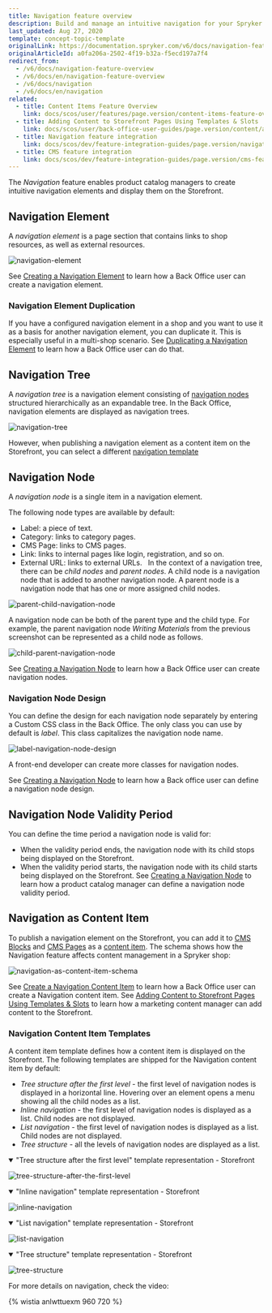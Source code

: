 ```yaml
---
title: Navigation feature overview
description: Build and manage an intuitive navigation for your Spryker shop.
last_updated: Aug 27, 2020
template: concept-topic-template
originalLink: https://documentation.spryker.com/v6/docs/navigation-feature-overview
originalArticleId: a0fa206a-2502-4f19-b32a-f5ecd197a7f4
redirect_from:
  - /v6/docs/navigation-feature-overview
  - /v6/docs/en/navigation-feature-overview
  - /v6/docs/navigation
  - /v6/docs/en/navigation
related:
  - title: Content Items Feature Overview
    link: docs/scos/user/features/page.version/content-items-feature-overview.html
  - title: Adding Content to Storefront Pages Using Templates & Slots
    link: docs/scos/user/back-office-user-guides/page.version/content/adding-content-to-storefront-pages-using-templates-and-slots-best-practices.html
  - title: Navigation feature integration
    link: docs/scos/dev/feature-integration-guides/page.version/navigation-feature-integration.html
  - title: CMS feature integration
    link: docs/scos/dev/feature-integration-guides/page.version/cms-feature-integration.html
---
```


The *Navigation* feature enables product catalog managers to create intuitive navigation elements and display them on the Storefront.

## Navigation Element
A *navigation element* is a page section that contains links to shop resources, as well as external resources. 

![navigation-element](https://spryker.s3.eu-central-1.amazonaws.com/docs/Features/Navigation/Navigation/Navigation+Feature+Overview/navigation+element.png)

See [Creating a Navigation Element](/docs/scos/user/back-office-user-guides/{{page.version}}/content/navigation/managing-navigation-elements.html#creating-a-navigation-element) to learn how a Back Office user can create a navigation element.


### Navigation Element Duplication
If you have a configured navigation element in a shop and you want to use it as a basis for another navigation element, you can duplicate it. This is especially useful in a multi-shop scenario. 
See [Duplicating a Navigation Element](/docs/scos/user/back-office-user-guides/{{page.version}}/content/navigation/managing-navigation-elements.html#duplicating-a-navigation-element) to learn how a Back Office user can do that. 


## Navigation Tree 


A *navigation tree* is a navigation element consisting of [navigation nodes](#navigation-node) structured hierarchically as an expandable tree.
In the Back Office, navigation elements are displayed as navigation trees. 

![navigation-tree](https://spryker.s3.eu-central-1.amazonaws.com/docs/Features/Navigation/Navigation/Navigation+Feature+Overview/navigation-tree.png)



However, when publishing a navigation element as a content item on the Storefront, you can select a different [navigation template](#navigation-content-item-templates)



## Navigation Node

A *navigation node* is a single item in a navigation element. 

The following node types are available by default:
* Label: a piece of text.
* Category: links to category pages.
* CMS Page: links to CMS pages.
* Link: links to internal pages like login, registration, and so on.
* External URL: links to external URLs.  
In the context of a navigation tree, there can be *child nodes* and *parent nodes*. A child node is a navigation node that is added to another navigation node. A parent node is a navigation node that has one or more assigned child nodes.


![parent-child-navigation-node](https://spryker.s3.eu-central-1.amazonaws.com/docs/Features/Navigation/Navigation/Navigation+Feature+Overview/parent-child-navigation-node.png)


A navigation node can be both of the parent type and the child type. For example, the parent navigation node *Writing Materials* from the previous screenshot can be represented as a child node as follows.





![child-parent-navigation-node](https://spryker.s3.eu-central-1.amazonaws.com/docs/Features/Navigation/Navigation/Navigation+Feature+Overview/child-parent-navigation-node.png)



See [Creating a Navigation Node](/docs/scos/user/back-office-user-guides/{{page.version}}/content/navigation/managing-navigation-elements.html#creating-a-navigation-node) to learn how a Back Office user can create navigation nodes. 


### Navigation Node Design
You can define the design for each navigation node separately by entering a Custom CSS class in the Back Office.
The only class you can use by default is *label*. This class capitalizes the navigation node name.

![label-navigation-node-design](https://spryker.s3.eu-central-1.amazonaws.com/docs/Features/Navigation/Navigation/Navigation+Feature+Overview/label-navigation-node-design.png)


A front-end developer can create more classes for navigation nodes.

See [Creating a Navigation Node](/docs/scos/user/back-office-user-guides/{{page.version}}/content/navigation/managing-navigation-elements.html#creating-a-navigation-node) to learn how a Back office user can define a navigation node design. 

## Navigation Node Validity Period
You can define the time period a navigation node is valid for:
* When the validity period ends, the navigation node with its child stops being displayed on the Storefront. 
* When the validity period starts, the navigation node with its child starts being displayed on the Storefront. 
See [Creating a Navigation Node](/docs/scos/user/back-office-user-guides/{{page.version}}/content/navigation/managing-navigation-elements.html#creating-a-navigation-node) to learn how a product catalog manager can define a navigation node validity period. 

## Navigation as Content Item
To publish a navigation element on the Storefront, you can add it to [CMS Blocks](/docs/scos/user/features/{{page.version}}/cms-feature-overview/cms-blocks-overview.html) and [CMS Pages](/docs/scos/user/features/{{page.version}}/cms-feature-overview/cms-pages-overview.html) as a [content item](/docs/scos/user/features/{{page.version}}/content-items-feature-overview.html). 
The schema shows how the Navigation feature affects content management in a Spryker shop:

![navigation-as-content-item-schema](https://confluence-connect.gliffy.net/embed/image/a086fe4e-1d09-49ae-a181-ebd8b0f8c051.png?utm_medium=live&utm_source=custom)

See [Create a Navigation Content Item](/docs/scos/user/back-office-user-guides/{{page.version}}/content/content-items/creating-content-items.html#create-a-navigation-content-item) to learn how a Back Office user can create a Navigation content item. 
See [Adding Content to Storefront Pages Using Templates & Slots](/docs/scos/user/back-office-user-guides/{{page.version}}/content/adding-content-to-storefront-pages-using-templates-and-slots-best-practices.html) to learn how a marketing content manager can add content to the Storefront. 

### Navigation Content Item Templates
A content item template defines how a content item is displayed on the Storefront. The following templates are shipped for the Navigation content item by default:

* *Tree structure after the first level* - the first level of navigation nodes is displayed in a horizontal line. Hovering over an element opens a menu showing all the child nodes as a list.
* *Inline navigation* - the first level of navigation nodes is displayed as a list. Child nodes are not displayed.
* *List navigation* - the first level of navigation nodes is displayed as a list. Child nodes are not displayed.
* *Tree structure* - all the levels of navigation nodes are displayed as a list.


<details open>
    <summary markdown='span'>"Tree structure after the first level" template representation - Storefront</summary>
    
![tree-structure-after-the-first-level](https://spryker.s3.eu-central-1.amazonaws.com/docs/Features/Navigation/Navigation/Navigation+Feature+Overview/tree-structure-after-the-first-level.png)

</details>

<details open>
    <summary markdown='span'>"Inline navigation" template representation - Storefront</summary>

![inline-navigation](https://spryker.s3.eu-central-1.amazonaws.com/docs/Features/Navigation/Navigation/Navigation+Feature+Overview/inline-navigation.png)
    
</details>

<details open>
    <summary markdown='span'>"List navigation" template representation - Storefront</summary>
    
![list-navigation](https://spryker.s3.eu-central-1.amazonaws.com/docs/Features/Navigation/Navigation/Navigation+Feature+Overview/list-navigation.png)
    
</details>

<details open>
    <summary markdown='span'>"Tree structure" template representation - Storefront</summary>
    
![tree-structure](https://spryker.s3.eu-central-1.amazonaws.com/docs/Features/Navigation/Navigation/Navigation+Feature+Overview/tree-structure.png)
    
</details>



For more details on navigation, check the video:

{% wistia anlwttuexm 960 720 %}


